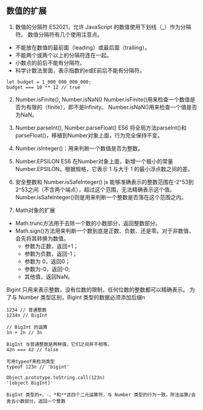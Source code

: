 ## 数值的扩展

1. 数值的分隔符 
ES2021，允许 JavaScript 的数值使用下划线（_）作为分隔符。
数值分隔符有几个使用注意点。
* 不能放在数值的最前面（leading）或最后面（trailing）。
* 不能两个或两个以上的分隔符连在一起。
* 小数点的前后不能有分隔符。
* 科学计数法里面，表示指数的e或E前后不能有分隔符。
```
let budget = 1_000_000_000_000;
budget === 10 ** 12 // true

```

2. Number.isFinite(), Number.isNaN()
Number.isFinite()用来检查一个数值是否为有限的（finite），即不是Infinity。
Number.isNaN()用来检查一个值是否为NaN。

3. Number.parseInt(), Number.parseFloat() 
ES6 将全局方法parseInt()和parseFloat()，移植到Number对象上面，行为完全保持不变。

4. Number.isInteger()：用来判断一个数值是否为整数。

5. Number.EPSILON
ES6 在Number对象上面，新增一个极小的常量Number.EPSILON。根据规格，它表示 1 与大于 1 的最小浮点数之间的差。

6. 安全整数和 Number.isSafeInteger()
js 能够准确表示的整数范围在-2^53到2^53之间（不含两个端点），超过这个范围，无法精确表示这个值。
Number.isSafeInteger()则是用来判断一个整数是否落在这个范围之内。

7. Math对象的扩展 
* Math.trunc方法用于去除一个数的小数部分，返回整数部分。
* Math.sign()方法用来判断一个数到底是正数、负数、还是零。对于非数值，会先将其转换为数值。
    - 参数为正数，返回+1；
    - 参数为负数，返回-1；
    - 参数为 0，返回0；
    - 参数为-0，返回-0;
    - 其他值，返回NaN。

Bigint 只用来表示整数，没有位数的限制，任何位数的整数都可以精确表示。
为了与 Number 类型区别，BigInt 类型的数据必须添加后缀n
```
1234 // 普通整数
1234n // BigInt

// BigInt 的运算
1n + 2n // 3n

BigInt 与普通整数是两种值，它们之间并不相等。
42n === 42 // false

可用typeof来检测类型
typeof 123n // 'bigint'

Object.prototype.toString.call(123n)
'[object BigInt]'

BigInt 类型的+、-、*和**这四个二元运算符，与 Number 类型的行为一致。除法运算/会舍去小数部分，返回一个整数
```